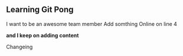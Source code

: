 ## Learning Git Pong

I want to be an awesome team member
Add somthing Online on line 4

**and I keep on adding content**

Changeing
